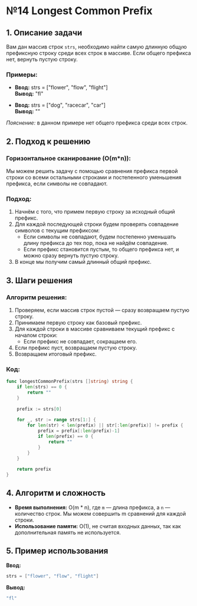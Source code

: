 # №14 Longest Common Prefix

## 1. Описание задачи
Вам дан массив строк `strs`, необходимо найти самую длинную общую префиксную строку среди всех строк в массиве. Если общего префикса нет, вернуть пустую строку.

### Примеры:

- **Ввод:** strs = ["flower", "flow", "flight"]  
  **Вывод:** "fl"

- **Ввод:** strs = ["dog", "racecar", "car"]  
  **Вывод:** ""

_Пояснение:_ в данном примере нет общего префикса среди всех строк.

## 2. Подход к решению

### Горизонтальное сканирование (O(m*n)):

Мы можем решить задачу с помощью сравнения префикса первой строки со всеми остальными строками и постепенного уменьшения префикса, если символы не совпадают.

### Подход:

1. Начнём с того, что примем первую строку за исходный общий префикс.
2. Для каждой последующей строки будем проверять совпадение символов с текущим префиксом:
    - Если символы не совпадают, будем постепенно уменьшать длину префикса до тех пор, пока не найдём совпадение.
    - Если префикс становится пустым, то общего префикса нет, и можно сразу вернуть пустую строку.
3. В конце мы получим самый длинный общий префикс.

## 3. Шаги решения

### Алгоритм решения:

1. Проверяем, если массив строк пустой — сразу возвращаем пустую строку.
2. Принимаем первую строку как базовый префикс.
3. Для каждой строки в массиве сравниваем текущий префикс с началом строки:
    - Если префикс не совпадает, сокращаем его.
4. Если префикс пуст, возвращаем пустую строку.
5. Возвращаем итоговый префикс.

### Код:

```go
func longestCommonPrefix(strs []string) string {
    if len(strs) == 0 {
        return ""
    }
    
    prefix := strs[0]
    
    for _, str := range strs[1:] {
        for len(str) < len(prefix) || str[:len(prefix)] != prefix {
            prefix = prefix[:len(prefix)-1]
            if len(prefix) == 0 {
                return ""
            }
        }
    }
    
    return prefix
}
```

## 4. Алгоритм и сложность

- **Время выполнения:** O(m * n), где `m` — длина префикса, а `n` — количество строк. Мы можем совершить m сравнений для каждой строки.
- **Использование памяти:** O(1), не считая входных данных, так как дополнительная память не используется.

## 5. Пример использования

**Ввод:**
```go
strs = ["flower", "flow", "flight"]
```

**Вывод:**
```go
"fl"
```